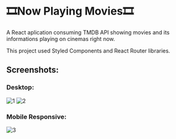 # 🎞Now Playing Movies🎞

A React aplication consuming TMDB API showing movies and its informations playing on cinemas right now.

This project used Styled Components and React Router libraries.

## Screenshots:

### Desktop:
![1](https://user-images.githubusercontent.com/25774210/160446288-8ac8a19b-8b61-44b9-82bf-e75250f96666.png)
![2](https://user-images.githubusercontent.com/25774210/160446313-4813d2f2-ba18-4443-9882-c7801fe696d9.png)
### Mobile Responsive:
![3](https://user-images.githubusercontent.com/25774210/160446331-740dd6da-bc5b-4218-a423-d65e42409bc5.png)
